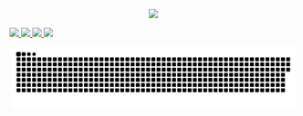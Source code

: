 <p align="center">
  <img src="https://capsule-render.vercel.app/api?text=Hey%20there!&animation=fadeIn&type=rect&color=gradient&height=100"/>
</p>

<p>
  <a href="https://www.instagram.com/maarten1055/" title="Instagram - Maarten Geelen">
    <img src="https://img.shields.io/badge/-maarten1055-%23E4405F.svg?style=flat&logo=Instagram&logoColor=white" />
    </ a>
    <a href="https://www.instagram.com/ourbackyardnature/" title="Instagram - ourbackyardnature">
      <img src="https://img.shields.io/badge/-ourbackyardnature-%23E4405F.svg?style=flat&logo=Instagram&logoColor=white" />
      </ a>
  <a href="https://www.linkedin.com/in/maarten-geelen1055/" title="LinkedIn - Maarten Geelen">
    <img src="https://img.shields.io/badge/-Maarten-%230077B5.svg?style=flat&logo=linkedin&logoColor=white" />
    </ a>
  <a href="https://stackoverflow.com/users/1791666/maarten1055" title="StackOverflow - Maarten Geelen">
    <img src="https://img.shields.io/badge/-Maarten-f48225?style=flat&logo=Stackoverflow&logoColor=white" />
    </ a>
</p>

<!-- Snek -->   
<p align="center">
<a href="https://gitstar-ranking.com/maarten1055" title="Snek 🐍"><img width="500" src="https://raw.githubusercontent.com/maarten1055/maarten1055/master/assets/github-snake.svg" /></a>
</p>
